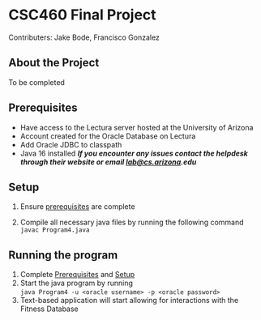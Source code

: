 # CSC460 Final Project
Contributers: Jake Bode, Francisco Gonzalez

## About the Project
To be completed

## Prerequisites

* Have access to the Lectura server hosted at the University of Arizona
* Account created for the Oracle Database on Lectura  
* Add Oracle JDBC to classpath
* Java 16 installed
**_If you encounter any issues contact the helpdesk through their website or email lab@cs.arizona.edu_**

## Setup

1) Ensure [prerequisites](##Prerequisites) are complete

2) Compile all necessary java files by running the following command  
`javac Program4.java`

## Running the program
1) Complete [Prerequisites](#prerequisites) and [Setup](#setup)
2) Start the java program by running  
`java Program4 -u <oracle username> -p <oracle password>`
3) Text-based application will start allowing for interactions with the Fitness Database